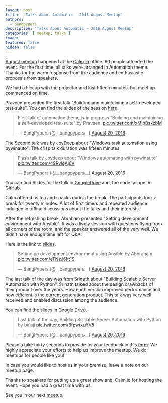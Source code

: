 ```yaml
---
layout: post
title:  "Talks About Automatic – 2016 August Meetup"
authors: 
  - bangpypers
description: "Talks About Automatic – 2016 August Meetup"
categories: [ meetup, talks ]
image:
featured: false
hidden: false
---
```


[August meetup](http://www.meetup.com/BangPypers/events/225109014/) happened at the [Calm.io](https://calm.io/) office. 60 people attended the event. For the first time, all talks were arranged in Automation theme. Thanks for the warm response from the audience and enthusiastic proposals from speakers.

We had a hiccup with the projector and lost fifteen minutes, but meet up commenced on time.

Praveen presented the first talk "Building and maintaining a self-developed test-suite".  You can find the slides of the session [here](https://pshirali.github.io/automation_toolsmithing/).

<blockquote class="twitter-tweet" data-lang="en"><p lang="en" dir="ltr">First talk of automation theme is in progress &quot;Building and maintaining a self-developed test-suite&quot; by Praveen. <a href="https://t.co/xMIpBsxzbM">pic.twitter.com/xMIpBsxzbM</a></p>&mdash; BangPypers (@__bangpypers__) <a href="https://twitter.com/__bangpypers__/status/766868252030926850">August 20, 2016</a></blockquote>
<script async src="//platform.twitter.com/widgets.js" charset="utf-8"></script>

The Second talk was by JoyDeep about "Windows task automation using pywinauto". The crisp talk duration was fifteen minutes.

<blockquote class="twitter-tweet" data-lang="en"><p lang="en" dir="ltr">Flash talk by Joydeep about &quot;Windows automating with pywinauto&quot; <a href="https://t.co/49RvlgAj6V">pic.twitter.com/49RvlgAj6V</a></p>&mdash; BangPypers (@__bangpypers__) <a href="https://twitter.com/__bangpypers__/status/766878396764651520">August 20, 2016</a></blockquote>
<script async src="//platform.twitter.com/widgets.js" charset="utf-8"></script>

You can find Slides for the talk in  [GoogleDrive](https://drive.google.com/file/d/0B_4FAm4Vg99kVWs1azd4SjVRZG8/view) and, the code snippet in [GitHub](https://github.com/infinite-Joy/windows_automation).

Calm offered us tea and snacks during the break. The participants took a break for twenty minutes. A lot of first timers and repeated audience indulged in offline discussions about the talks and their interests.

After the refreshing break, Abraham presented "Setting development environment with Ansible". It was a lively session with questions flying from all corners of the room, and the speaker answered all of the very well. We didn't have enough time left for Q&A.

Here is the link to [slides](https://docs.google.com/presentation/d/1UOIzsniQae64AX5zxYD8ttw7Je7jaulfdbipg7k-J8E/edit?usp=sharing).

<blockquote class="twitter-tweet" data-lang="en"><p lang="en" dir="ltr">Setting up development environment using Ansible by Abhraham <a href="https://t.co/eTNzJ6kt1S">pic.twitter.com/eTNzJ6kt1S</a></p>&mdash; BangPypers (@__bangpypers__) <a href="https://twitter.com/__bangpypers__/status/766893430702080000">August 20, 2016</a></blockquote>


The last talk of the day was from Srinath about "Building Scalable Server Automation with Python". Srinath talked about the design drawbacks of their product over the years. How each version improved performance and how efficient is the current generation product. This talk was very well received and enabled discussion among the audience.

You can find the slides in [Google Drive](https://docs.google.com/presentation/d/1J1a5cYkxDlnHNkAJCPFc97Q10lRHEswc7M_K_uLXiXg/edit#slide=id.p4).

<blockquote class="twitter-tweet" data-lang="en"><p lang="en" dir="ltr">Last talk of the day, Building Scalable Server Automation with Python by balaji <a href="https://t.co/8fpwtxuYV5">pic.twitter.com/8fpwtxuYV5</a></p>&mdash; BangPypers (@__bangpypers__) <a href="https://twitter.com/__bangpypers__/status/766894348524847104">August 20, 2016</a></blockquote>

Please a take thirty seconds to provide us your feedback in this [form](https://goo.gl/forms/B6b7B31VitsCD56q2). We highly appreciate your efforts to help us improve the meetup. We do meetups for people like you!

In case you would like to host us in your premise, leave a note on our meetup page.

Thanks to speakers for putting up a great show and, Calm.io for hosting the event. Hope you had a great time with us.

See you in our next [meetup](http://www.meetup.com/BangPypers/events/231657816/).
